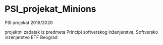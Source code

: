 # PSI_projekat_Minions
PSI projekat 2019/2020

projektni zadatak iz predmeta Principi softverskog inženjerstva,
Softversko inzenjerstvo ETF Beograd


